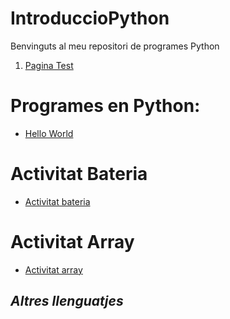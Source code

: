 # IntroduccioPython
Benvinguts al meu repositori de programes Python
1. [Pagina Test](test.md)

# Programes en Python: 

- [Hello World](Hello_world.py)

# Activitat Bateria 
- [Activitat bateria](bateria.md)

# Activitat Array
- [Activitat array](array.py)
















## *Altres llenguatjes*
